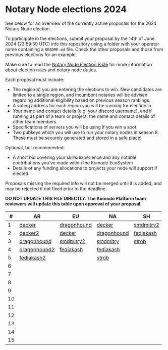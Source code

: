 # Notary Node elections 2024

See below for an overview of the currently active proposals for the 2024 Notary Node election.

To participate in the elections, submit your proposal by the 14th of June 2024 (23:59:59 UTC) into this repository using a folder with your operator name containing a `README.md` file. Check the other proposals and those from previous elections for an example.

Make sure to read the [Notary Node Election Bible](https://github.com/KomodoPlatform/dPoW/blob/dev/doc/bible.md) for more information about election rules and notary node duties.

Each proposal must include:
- The region(s) you are entering the elections to win. New candidates are limited to a single region, and incumbent notaries will be advised regarding additional eligibility based on previous season rankings.
- A voting address for each region you will be running for election in
- Your name and contact details (e.g. your discord username), and if running as part of a team or project, the name and contact details of other team members. 
- Specifications of servers you will be using if you win a spot.
- Two pubkeys which you will use to run your notary nodes in season 8. These must be securely generated and stored in a safe place!

Optional, but recommended:
- A short bio covering your skills/experience and any notable contributions you've made within the Komodo EcoSystem
- Details of any funding allocations to projects your node will support if elected.

Proposals missing the required info will not be merged until it is added, and may be rejected if not fixed prior to the deadline.

**DO NOT UPDATE THIS FILE DIRECTLY. The Komodo Platform team reviewers will update this table upon approval of your proposal.**

| #  | AR                                                                         |  EU                                                                       | NA                                                                        | SH                                                                    |
| -- | ---------------------------------------------------------------------------|---------------------------------------------------------------------------|---------------------------------------------------------------------------| ----------------------------------------------------------------------|
| 1  | [decker](decker/README.md "RKrbBiMcmNDaBkYpSja4MbaKzizay6LisW")            | [dragonhound](dragonhound/README.md "RTj2SYWR7AM5fGN1RHSatpnmHSwyNsvz1p") | [decker](decker/README.md "RWLtG5n97g5dJFvn9zhxU7QBvTmJ2BqKyw")           | [smdmitry2](smdmitry/README.md "RSMDSHtX6f26fsi9dPY4WdCoF9zJygYLoE")  |
| 2  | [decker2](decker/README.md "RNNFGdQtFQUa4CEeEqxF524P9putjxtb7d")           | [decker](decker/README.md "RTNoubB1yEx6mG7eNzaZv6TQVUbowamKAv")           | [dragonhound](dragonhound/README.md "RKpigLeT5rgXy31yubpgWcJ91i1TZbZg5h") | [fediakash](fediakash/README.md "RT4YEVxV1ZibzjqeNP3dpW35vV3RXyXMAK") |
| 3  | [dragonhound](dragonhound/README.md "RT3PBi6wBLvUySxtykehejsVTLKgCEwbzu")  | [smdmitry2](smdmitry/README.md "RSMDNNEUvCRii6ebwJJRt2D1zucW4Sf5M9")      | [smdmitry](smdmitry/README.md "RSMDNAqCKFZKyVAbr1Bm3qh3mcB13E6rzU")       | [strob](strob/README.md "RStrobSH68ke1eFmxNehVuJczTEpFX3C4f")         |
| 4  | [dragonhound2](dragonhound/README.md "RNFXanBgn2pYmiQo1eyJCQQEgDLFPhMKA7") | [fediakash](fediakash/README.md "RJvm1a6SoGfjS6WDobLTPJEjHrAFHv7md1")     | [fediakash](fediakash/README.md "RLr5mRgJhm5C55Cbf6BLHwkRNXvWGYDMjD")     |                                                                       |
| 5  | [fediakash2](fediakash/README.md "RNXjviuNGLia5PAK7pesT8ENVdXtXqMGUH")     |                                                                           | [strob](strob/README.md "RStrobNmEspEAgB8Jtt6ncK8tCWcGm77na")             |                                                                       |
| 6  |                                                                            |                                                                           |                                                                           |                                                                       |
| 7  |                                                                            |                                                                           |                                                                           |                                                                       |
| 8  |                                                                            |                                                                           |                                                                           |                                                                       |
| 9  |                                                                            |                                                                           |                                                                           |                                                                       |
| 10 |                                                                            |                                                                           |                                                                           |                                                                       |
| 11 |                                                                            |                                                                           |                                                                           |                                                                       |
| 12 |                                                                            |                                                                           |                                                                           |                                                                       |
| 13 |                                                                            |                                                                           |                                                                           |                                                                       |
| 14 |                                                                            |                                                                           |                                                                           |                                                                       |
| 15 |                                                                            |                                                                           |                                                                           |                                                                       |
